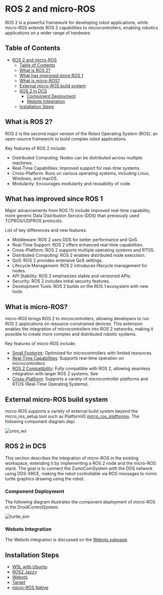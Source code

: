 # ROS 2 and micro-ROS
ROS 2 is a powerful framework for developing robot applications, while micro-ROS extends ROS 2 capabilities to microcontrollers, enabling robotics applications on a wider range of hardware.

## Table of Contents
- [ROS 2 and micro-ROS](#ros-2-and-micro-ros)
  - [Table of Contents](#table-of-contents)
  - [What is ROS 2?](#what-is-ros-2)
  - [What has improved since ROS 1](#what-has-improved-since-ros-1)
  - [What is micro-ROS?](#what-is-micro-ros)
  - [External micro-ROS build system](#external-micro-ros-build-system)
  - [ROS 2 in DCS](#ros-2-in-dcs)
    - [Component Deployment](#component-deployment)
    - [Webots Integration](#webots-integration)
  - [Installation Steps](#installation-steps)

## What is ROS 2?
ROS 2 is the second major version of the Robot Operating System (ROS), an open-source framework to build complex robot applications.

Key features of ROS 2 include:
- Distributed Computing: Nodes can be distributed across multiple machines.
- Real-Time Capabilities: Improved support for real-time systems.
- Cross-Platform: Runs on various operating systems, including Linux, Windows, and macOS.
- Modularity: Encourages modularity and reusability of code.

## What has improved since ROS 1
Major advancements from ROS (1) include improved real-time capability, more generic Data Distribution Service (DDS) than previously used TCPROS/UDPROS protocols.

List of key differences and new features:
- Middleware: ROS 2 uses DDS for better performance and QoS.
- Real-Time Support: ROS 2 offers enhanced real-time capabilities.
- Cross-Platform: ROS 2 supports multiple operating systems and RTOS.
- Distributed Computing: ROS 2 enables distributed node execution.
- QoS: ROS 2 provides extensive QoS settings.
- Lifecycle Management: ROS 2 introduces lifecycle management for nodes.
- API Stability: ROS 2 emphasizes stable and versioned APIs.
- Security: ROS 2 includes initial security features.
- Development Tools: ROS 2 builds on the ROS 1 ecosystem with new tools.

## What is micro-ROS?
micro-ROS brings ROS 2 to microcontrollers, allowing developers to run ROS 2 applications on resource-constrained devices. This extension enables the integration of microcontrollers into ROS 2 networks, making it possible to create more complex and distributed robotic systems.

Key features of micro-ROS include:
- [Small Footprint](https://micro.ros.org/docs/concepts/benchmarking/memo_prof/): Optimized for microcontrollers with limited resources.
- [Real-Time Capabilities](https://micro.ros.org/docs/concepts/rtos/): Supports real-time operation on microcontrollers.
- [ROS 2 Compatibility](https://micro.ros.org/docs/overview/ROS_2_feature_comparison/): Fully compatible with ROS 2, allowing seamless integration with larger ROS 2 systems. See 
- [Cross-Platform](https://micro.ros.org/docs/overview/hardware/): Supports a variety of microcontroller platforms and RTOS (Real-Time Operating Systems).

## External micro-ROS build system
micro-ROS supports a variety of external build system beyond the micro_ros_setup tool such as PlatformIO [micro_ros_platformio](https://github.com/micro-ROS/micro_ros_platformio/). The following component diagram depi

![uros_ws](http://www.plantuml.com/plantuml/proxy?cache=no&src=https://raw.githubusercontent.com/BlueAndi/DroidControlShip/feature/ROS2/doc/ROS2/uml/micro-ros_build_system.puml)

## ROS 2 in DCS
This section describes the integration of micro-ROS in the existing workspace, extending it by implementing a ROS 2 node and the micro-ROS stack. The goal is to connect the ZumoComSystem with the DDS network using DDS-XRCE, making the robot controllable via ROS messages to mimic turtle graphics drawing using the robot.

### Component Deployment 
The following diagram illustrates the component deployment of micro-ROS in the DroidControlSystem.

![turtle_sim](http://www.plantuml.com/plantuml/proxy?cache=no&src=https://raw.githubusercontent.com/BlueAndi/DroidControlShip/feature/ROS2/doc/ROS2/uml/turtle_sim.plantuml)

### Webots Integration
The Webots integration is discussed on the [Webots subpage](./webots/webots.md).

## Installation Steps
* [WSL with Ubuntu](./setup/wsl.md)
* [ROS2 Jazzy](./setup/ROS2_Jazzy.md)
* [Webots](./setup/Webots.md)
* [Target](./setup/Target.md)
* [micro-ROS Native](./setup/microROS_Native.md)